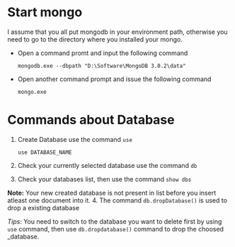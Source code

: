 # Start mongo

  I assume that you all put mongodb in your environment path, otherwise you need to go to the directory where you installed your mongo.

  * Open a command promt and input the following command 
    
    `mongodb.exe --dbpath "D:\Software\MongoDB 3.0.2\data"`
  * Open another command prompt and issue the following command 
   
    `mongo.exe`
  
# Commands about Database 

1. Create Database use the command `use`

    `use DATABASE_NAME`

2. Check your currently selected database use the command `db`
3. Check your databases list, then use the command `show dbs`

**Note:** Your new created database is not present in list before you insert atleast one document into it.
4. The command `db.dropDatabase()` is used to drop a existing database

*Tips:* You need to switch to the database you want to delete first by using `use` command, then use `db.dropdatabase()` command to drop the choosed _database.



